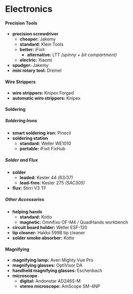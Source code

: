 # Electronics

#### Precision Tools

- **precision screwdriver** 
	- **cheaper:** Jakemy
	- **standard:** Klein Tools
	- **better:** iFixit
		- **alternative:** LTT *(spinny + bit compartment)*
	- **electric:** Xiaomi
- **spudger:** Jakemy
- **mini rotary tool:** Dremel

#### Wire Strippers

- **wire strippers:** Knipex Forged
- **automatic wire strippers:** Knipex

#### Soldering

##### Soldering Irons

- **smart soldering iron:** Pinecil
- **soldering station**
	- **standard:** Weller WE1010
	- **portable:** iFixit FixHub

##### Solder and Flux

- **solder**
	- **leaded:** Kester 44 *(63/37)*
	- **lead-free:** Kester 275 *(SAC305)*
- **flux:** Stirri V3 TF

##### Other Accessories

- **helping hands** 
	- **standard:** Kotto
	- **magnetic:** Omnifixo OF-M4 / QuadHands workbench
- **circuit board holder:** Weller ESF-120
- **tip cleaner:** Hakko 599B tip cleaner
- **solder smoke absorber:** Kotto

#### Magnifying

- **magnifying lamp:** Aven Mighty Vue Pro
- **magnifying glasses:** OptiVisor DA
- **handheld magnifying glasses:** Eschenbach
- **microscope**
	- **digital:** Andonstar AD246S-M
	- **stereo microscope:** AmScope SM-4NP